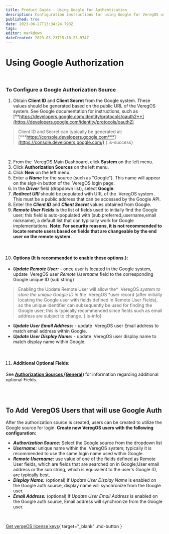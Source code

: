 ```yaml
---
title: Product Guide - Using Google for Authentication
description: Configuration instructions for using Google for VeregOS user authentication
published: true
date: 2023-06-27T13:34:24.793Z
tags: 
editor: markdown
dateCreated: 2023-03-23T15:18:25.974Z
---
```


# Using Google Authorization

<br>

### To Configure a Google Authorization Source

1.  Obtain **Client ID** and **Client Secret** from the Google system. These values should be generated based on the public URL of the VeregOS system. See Google documentation for instructions, such as [**https://developers.google.com/identity/protocols/oauth2**](https://developers.google.com/identity/protocols/oauth2)
> Client ID and Secret can typically be generated at:  [***https://console.developers.google.com***](https://console.developers.google.com/) {.is-success}

<br>

2.  From the  VeregOS Main Dashboard, click **System** on the left menu.
2.  Click **Authorization Sources** on the left menu.
3.  Click **New** on the left menu.
4.  Enter a ***Name*** for the source (such as "Google"). This name will appear on the sign-in button of the  VeregOS login page.
5.  In the ***Driver*** field (dropdown list), select **Google**.
6.  ***Redirect URI*** should be populated with URL of the  VeregOS system . This must be a public address that can be accessed by the Google API.
7.  Enter the ***Client ID*** and ***Client Secret*** values obtained from Google.
8.  ***Remote User Fields*** is the list of fields used to initially find the Google user; this field is auto-populated with (sub,preferred\_username,email nickname), a default list that can typically work for Google implementations. **Note: For security reasons, it is not recommended to locate remote users based on fields that are changeable by the end user on the remote system.**

<br>


10. #### Options (It is recommended to enable these options.):

- ***Update Remote User:*** \- once user is located in the Google system, update  VeregOS user *Remote Username* field to the corresponding Google unique ID (sub string)

> Enabling the Update Remote User will allow the*  VeregOS *system to store the unique Google ID in the*  VeregOS *user record (after initially locating the Google user with fields defined in Remote User Fields), so the unique identifier can subsequently be used for finding the Google user; this is typically recommended since fields such as email address are subject to change. {.is-info}

-   ***Update User Email Address:*** \- update  VeregOS user Email address to match email address within Google.
-   ***Update User Display Name:*** \- update  VeregOS user display name to match display name within Google.

<br>

11. #### Additional Optional Fields:

See  [**Authorization Sources (General)**](/product-guide/AuthSources-General) for information regarding additional optional Fields.

<br>
<br>


## To Add  VeregOS Users that will use Google Auth

After the authorization source is created, users can be created to utilize the Google source for login. 
**Create new VeregOS users with the following configuration:**  

-   ***Authorization Source:*** Select the Google source from the dropdown list
-   ***Username:*** unique name within the  VeregOS system; typically it is recommended to use the same login name used within Google.
-   ***Remote Username:*** use value of one of the fields defined as Remote User fields, which are fields that are searched on in Google;User email address or the sub string, which is equivalent to the user's Google ID, are typically best.
-   ***Display Name:*** (optional) If *Update User Display Name* is enabled on the Google auth source, display name will synchronize from the Google user.
-   ***Email Address:*** (optional) If *Update User Email Address* is enabled on the Google auth source, Email address will synchronize from the Google user.

<br>

[Get vergeOS license keys](https://www.verge.io/test-drive){ target="_blank" .md-button }

